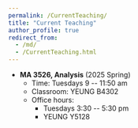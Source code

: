 ```yaml
---
permalink: /CurrentTeaching/
title: "Current Teaching"
author_profile: true
redirect_from: 
  - /md/
  - /CurrentTeaching.html
---
```

  
  
  
  
  * **MA 3526, Analysis** (2025 Spring)
      * Time: Tuesdays 9 -- 11:50 am
      * Classroom: YEUNG B4302
      * Office hours:
          * Tuesdays 3:30 -- 5:30 pm
          * YEUNG Y5128

